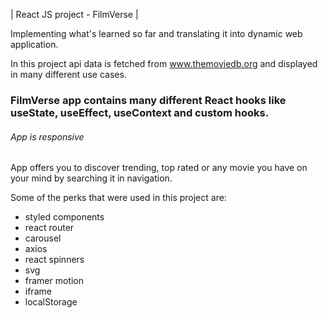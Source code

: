 | React JS project - FilmVerse |

Implementing what's learned so far and translating it into dynamic web application.

In this project api data is fetched from www.themoviedb.org and displayed in many different use cases.

### FilmVerse app contains many different React hooks like useState, useEffect, useContext and custom hooks.

###### App is responsive

App offers you to discover trending, top rated or any movie you have on your mind by searching it in navigation.

Some of the perks that were used in this project are:

- styled components
- react router
- carousel
- axios
- react spinners
- svg
- framer motion
- iframe
- localStorage

